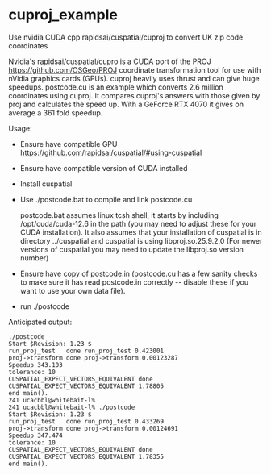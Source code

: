 # cuproj_example
Use nvidia CUDA cpp rapidsai/cuspatial/cuproj to convert UK zip code coordinates

Nvidia's rapidsai/cuspatial/cupro is a CUDA port of the PROJ https://github.com/OSGeo/PROJ 
coordinate transformation tool for use with nVidia graphics cards (GPUs). 
cuproj heavily uses thrust and can give huge speedups.
postcode.cu is an example which converts 2.6 million coordinates using cuproj.
It compares cuproj's answers with those given by proj and calculates the speed up.
With a GeForce RTX 4070 it gives on average a 361 fold speedup.

Usage:
* Ensure have compatible GPU https://github.com/rapidsai/cuspatial/#using-cuspatial
* Ensure have compatible version of CUDA installed
* Install cuspatial

* Use ./postcode.bat to compile and link postcode.cu

  postcode.bat assumes linux tcsh shell, it starts by including /opt/cuda/cuda-12.6 in the path
  (you may need to adjust these for your CUDA installation).
  It also assumes that your installation of cuspatial is in directory ../cuspatial
  and cuspatial is using libproj.so.25.9.2.0
  (For newer versions of cuspatial you may need to update the libproj.so version number)
* Ensure have copy of postcode.in (postcode.cu has a few sanity checks to make sure it has read
postcode.in correctly -- disable these if you want to use your own data file).
* run ./postcode

Anticipated output:

```
./postcode
Start $Revision: 1.23 $
run_proj_test   done run_proj_test 0.423001
proj->transform done proj->transform 0.00123287
Speedup 343.103
tolerance: 10
CUSPATIAL_EXPECT_VECTORS_EQUIVALENT done CUSPATIAL_EXPECT_VECTORS_EQUIVALENT 1.78805
end main().
241 ucacbbl@whitebait-l% 
241 ucacbbl@whitebait-l% ./postcode
Start $Revision: 1.23 $
run_proj_test   done run_proj_test 0.433269
proj->transform done proj->transform 0.00124691
Speedup 347.474
tolerance: 10
CUSPATIAL_EXPECT_VECTORS_EQUIVALENT done CUSPATIAL_EXPECT_VECTORS_EQUIVALENT 1.78355
end main().
```
